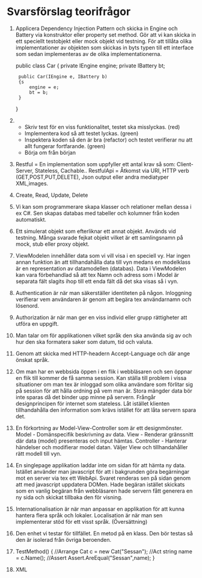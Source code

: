 # Svarsförslag teorifrågor

1. Applicera Dependency Injection Pattern och skicka in Engine och Battery via konstruktor eller property set method.
   Gör att vi kan skicka in ett speciellt testobjekt eller mock objekt vid testning.
   För att tillåta olika implementationer av objekten som skickas in byts typen till ett interface som sedan implementeras av de olika implementationerna.


    public class Car
    {
        private IEngine engine;
        private IBattery bt;

        public Car(IEngine e, IBattery b)
        {s
            engine = e;
            bt = b;
        }
    }

2.  * Skriv test för en viss funktionalitet, testet ska misslyckas. (red)
    * Implementera kod så att testet lyckas. (green)
    * Inspektera koden så den är bra (refactor) och testet verifierar nu att allt fungerar fortfarande. (green)
    * Börja om från början

3. Restful = En implementation som uppfyller ett antal krav så som: Client-Server, Stateless, Cachable..
   RestfulApi = Åtkomst via URI, HTTP verb (GET,POST,PUT,DELETE), Json output eller andra mediatyper XML,images.

4. Create, Read, Update, Delete

5. Vi kan som programmerare skapa klasser och relationer mellan dessa i ex C#. Sen skapas databas med tabeller och kolumner från koden automatiskt.

6. Ett simulerat objekt som efterliknar ett annat objekt. Används vid testning.
   Många svarade fejkat objekt vilket är ett samlingsnamn på mock, stub eller proxy objekt.

7. ViewModelen innehåller data som vi vill visa i en speciell vy. Har ingen annan funktion än att tillhandahålla data till vyn medans en modelklass är en representation av datamodellen (databas).
   Data i ViewModelen kan vara förbehandlad så att tex Namn och adress som i Model är separata fält slagits ihop till ett enda fält då det ska visas så i vyn.

8. Authentication är när man säkerställer identiteten på någon. Inloggning verifierar vem användaren är genom att begära tex användarnamn och lösenord.

9. Authorization är när man ger en viss individ eller grupp rättigheter att utföra en uppgift.

10. Man talar om för applikationen vilket språk den ska använda sig av och hur den ska formatera saker som datum, tid och valuta.

11. Genom att skicka med HTTP-headern Accept-Language och där ange önskat språk.

12. Om man har en webbsida öppen i en flik i webbläsaren och sen öppnar en flik till kommer de få samma session.
    Kan ställa till problem i vissa situationer om man tex är inloggad som olika användare som förlitar sig på session för att hålla ordning på vem man är.
    Stora mängder data bör inte sparas då det binder upp minne på servern.
    Frångår designprincipen för internet som stateless. Låt istället klienten tillhandahålla den information som krävs istället för att låta servern spara det.

13. En förkortning av Model-View-Controller som är ett designmönster.
    Model - Domänspecifik beskrivning av data.
    View - Renderar gränssnitt där data (model) presenteras och input hämtas.
    Controller - Hanterar händelser och modifierar model datan. Väljer View och tillhandahåller rätt modell till vyn. 

14. En singlepage applikation laddar inte om sidan för att hämta ny data. Istället använder man javascript för att i bakgrunden göra begärningar mot en server
    via tex ett WebApi. Svaret renderas sen på sidan genom att med javascript uppdatera DOMen.
    Hade begäran istället skickats som en vanlig begäran från webbläsaren hade servern fått generera en ny sida och skickat tillbaka den för visning.

15. Internationalisation är när man anpassar en applikation för att kunna hantera flera språk och lokaler.
    Localisation är när man sen implementerar stöd för ett visst språk. (Översättning)

16. Den enhet vi testar för tillfället. En metod på en klass. Den bör testas så den är isolerad från övriga beroenden.

17. TestMethod()
    {
        //Arrange
        Cat c = new Cat("Sessan");
        //Act
        string name = c.Name();
        //Assert
        Assert.AreEqual("Sessan",name);
    }

18. XML

